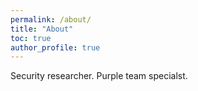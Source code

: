 ```yaml
---
permalink: /about/
title: "About"
toc: true
author_profile: true
---
```

Security researcher. Purple team specialst.
